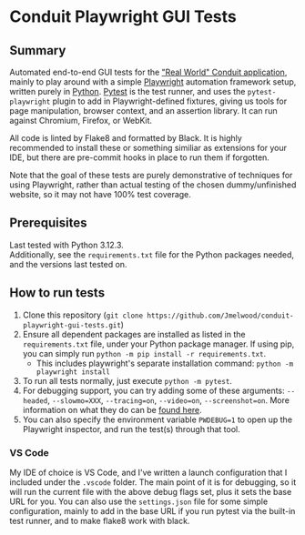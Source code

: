 # Conduit Playwright GUI Tests

## Summary

Automated end-to-end GUI tests for the ["Real World" Conduit application](https://react-ts-redux-realworld-example-app.netlify.app), mainly to play around with a simple [Playwright](https://playwright.dev/) automation framework setup, written purely in [Python](https://python.org/). [Pytest](https://pytest.org/) is the test runner, and uses the `pytest-playwright` plugin to add in Playwright-defined fixtures, giving us tools for page manipulation, browser context, and an assertion library. It can run against Chromium, Firefox, or WebKit.

All code is linted by Flake8 and formatted by Black. It is highly recommended to install these or something similiar as extensions for your IDE, but there are pre-commit hooks in place to run them if forgotten.

Note that the goal of these tests are purely demonstrative of techniques for using Playwright, rather than actual testing of the chosen dummy/unfinished website, so it may not have 100% test coverage.

## Prerequisites

Last tested with Python 3.12.3.\
Additionally, see the `requirements.txt` file for the Python packages needed, and the versions last tested on.

## How to run tests

1. Clone this repository (`git clone https://github.com/Jmelwood/conduit-playwright-gui-tests.git`)
2. Ensure all dependent packages are installed as listed in the `requirements.txt` file, under your Python package manager. If using pip, you can simply run `python -m pip install -r requirements.txt`.
    - This includes playwright's separate installation command: `python -m playwright install`
3. To run all tests normally, just execute `python -m pytest`.
4. For debugging support, you can try adding some of these arguments: `--headed`, `--slowmo=XXX`, `--tracing=on`, `--video=on`, `--screenshot=on`. More information on what they do can be [found here](https://playwright.dev/python/docs/test-runners#cli-arguments).
5. You can also specify the environment variable `PWDEBUG=1` to open up the Playwright inspector, and run the test(s) through that tool.

### VS Code

My IDE of choice is VS Code, and I've written a launch configuration that I included under the `.vscode` folder. The main point of it is for debugging, so it will run the current file with the above debug flags set, plus it sets the base URL for you. You can also use the `settings.json` file for some simple configuration, mainly to add in the base URL if you run pytest via the built-in test runner, and to make flake8 work with black.
